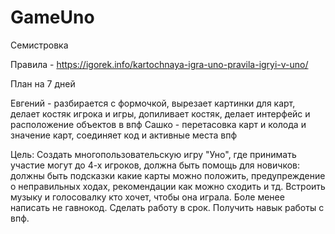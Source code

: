 # GameUno

Семистровка

Правила - https://igorek.info/kartochnaya-igra-uno-pravila-igryi-v-uno/

План на 7 дней

Евгений - разбирается с формочкой, вырезает картинки для карт, делает костяк игрока и игры, допиливает костяк, делает интерфейс и расположение объектов в впф
Сашко   - перетасовка карт и колода и значение карт, соединяет код и активные места впф



Цель: Создать многопользовательскую игру "Уно", где принимать участие могут до 4-х игроков, должна быть помощь для новичков: должны быть подсказки какие карты можно положить, предупреждение о неправильных ходах, рекомендации как можно сходить и тд.
Встроить музыку и голосовалку кто хочет, чтобы она играла.
Боле менее написать не гавнокод.
Сделать работу в срок.
Получить навык работы с впф.
